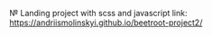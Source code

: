 № Landing project with scss and javascript
link:
https://andriismolinskyi.github.io/beetroot-project2/
